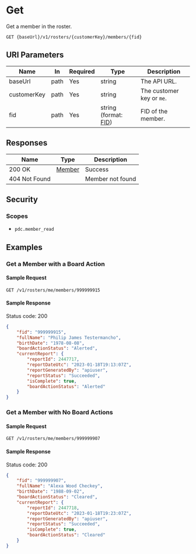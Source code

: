 # Get

Get a member in the roster.

```HTTP
GET {baseUrl}/v1/rosters/{customerKey}/members/{fid}
```

## URI Parameters

| Name | In | Required | Type | Description |
| - | - | - | - | - |
| baseUrl | path | Yes | string | The API URL. |
| customerKey | path | Yes | string | The customer key or `me`. |
| fid | path | Yes | string (format: [FID](../definitions/fid.md)) | FID of the member. |

## Responses

| Name | Type | Description |
| - | - | - |
| 200 OK | [Member](../definitions/member.md) | Success |
| 404 Not Found | | Member not found |

## Security

### Scopes

- `pdc.member_read`

## Examples

### Get a Member with a Board Action

#### Sample Request

```HTTP
GET /v1/rosters/me/members/999999915
```

#### Sample Response

Status code: 200

```json
{
    "fid": "999999915",
    "fullName": "Philip James Testermancho",
    "birthDate": "1978-08-08",
    "boardActionStatus": "Alerted",
    "currentReport": {
        "reportId": 2447717,
        "reportDateUtc": "2023-01-18T19:13:07Z",
        "reportGeneratedBy": "apiuser",
        "reportStatus": "Succeeded",
        "isComplete": true,
        "boardActionStatus": "Alerted"
    }
}
```

### Get a Member with No Board Actions

#### Sample Request

```HTTP
GET /v1/rosters/me/members/999999907
```

#### Sample Response

Status code: 200

```json
{
    "fid": "999999907",
    "fullName": "Alexa Wood Checkey",
    "birthDate": "1988-09-02",
    "boardActionStatus": "Cleared",
    "currentReport": {
        "reportId": 2447718,
        "reportDateUtc": "2023-01-18T19:23:07Z",
        "reportGeneratedBy": "apiuser",
        "reportStatus": "Succeeded",
        "isComplete": true,
        "boardActionStatus": "Cleared"
    }
}
```
